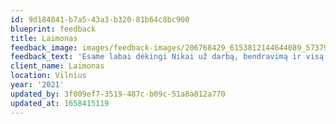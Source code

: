 ```yaml
---
id: 9d184841-b7a5-43a3-b320-81b64c8bc900
blueprint: feedback
title: Laimonas
feedback_image: images/feedback-images/206768429_6153812144644089_5737948141188134161_n.jpg
feedback_text: 'Esame labai dėkingi Nikai už darbą, bendravimą ir visą pagalbą, kurią gavome įsirenginėjant pirmus namus. Tikrai mielai rekomenduojame visiems savo draugams ☺️'
client_name: Laimonas
location: Vilnius
year: '2021'
updated_by: 3f009ef7-3519-487c-b09c-51a8a812a770
updated_at: 1658415119
---
```

